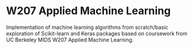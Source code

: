 # W207 Applied Machine Learning
Implementation of machine learning algorithms from scratch/basic exploration of Scikit-learn and Keras packages based on coursework from UC Berkeley MIDS W207 Applied Machine Learning. 

